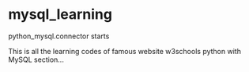 # mysql_learning
python_mysql.connector starts

This is all the learning codes of famous website w3schools python with MySQL section...
